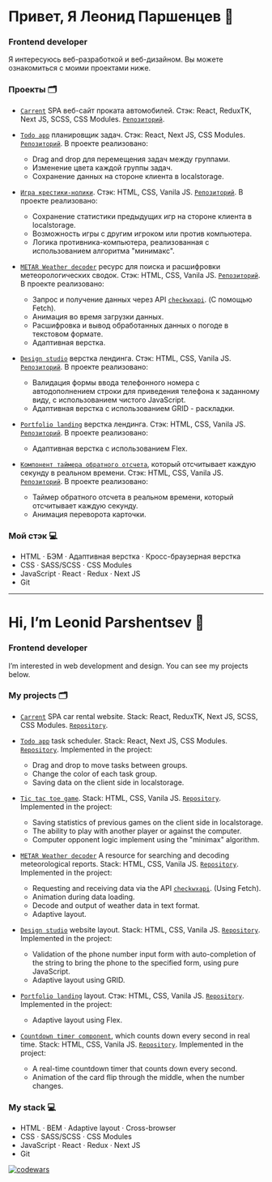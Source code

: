 # Привет, Я Леонид Паршенцев 👋

### Frontend developer

Я интересуюсь веб-разработкой и веб-дизайном. Вы можете ознакомиться с моими проектами ниже.

### Проекты :card_index_dividers:

- [`Carrent`](https://carrent-rosy.vercel.app) SPA веб-сайт проката автомобилей. Стэк: React, ReduxTK, Next JS, SCSS, CSS Modules. [`Репозиторий`](https://github.com/leonidparshentsev/Carrent).

- [`Todo app`](https://todos-tau-five.vercel.app) планировщик задач. Стэк: React, Next JS, CSS Modules. [`Репозиторий`](https://github.com/leonidparshentsev/todos). В проекте реализовано:
  * Drag and drop для перемещения задач между группами.
  * Изменение цвета каждой группы задач.
  * Сохранение данных на стороне клиента в localstorage.

- [`Игра крестики-нолики`](https://leonidparshentsev.github.io/Tic_Tac_Toe_game/). Стэк: HTML, CSS, Vanila JS. [`Репозиторий`](https://github.com/leonidparshentsev/Tic_Tac_Toe_game). В проекте реализовано:
  * Сохранение статистики предыдущих игр на стороне клиента в localstorage.
  * Возможность игры с другим игроком или против компьютера.
  * Логика противника-компьютера, реализованная с использованием алгоритма "минимакс".

- [`METAR Weather decoder`](https://leonidparshentsev.github.io/Metar_decoder/) ресурс для поиска и расшифровки метеорологических сводок. Стэк: HTML, CSS, Vanila JS. [`Репозиторий`](https://github.com/leonidparshentsev/Metar_decoder). В проекте реализовано:
  * Запрос и получение данных через API [`checkwxapi`](https://www.checkwxapi.com/documentation/metar). (С помощью Fetch).
  * Анимация во время загрузки данных.
  * Расшифровка и вывод обработанных данных о погоде в текстовом формате.
  * Адаптивная верстка.
    
- [`Design studio`](https://leonidparshentsev.github.io/Ambience_studio/) верстка лендинга. Стэк: HTML, CSS, Vanila JS. [`Репозиторий`](https://github.com/leonidparshentsev/Ambience_studio). В проекте реализовано:
  * Валидация формы ввода телефонного номера с автодополнением строки для приведения телефона к заданному виду, с использованием чистого JavaScript.
  * Адаптивная верстка с использованием GRID - раскладки.

- [`Portfolio landing`](https://leonidparshentsev.github.io/Portfolio_landing/) верстка лендинга. Стэк: HTML, CSS, Vanila JS. [`Репозиторий`](https://github.com/leonidparshentsev/Portfolio_landing). В проекте реализовано:
  * Адаптивная верстка с использованием Flex.

- [`Компонент таймера обратного отсчета`](https://leonidparshentsev.github.io/countdown_timer/), который отсчитывает каждую секунду в реальном времени. Стэк: HTML, CSS, Vanila JS. [`Репозиторий`](https://github.com/leonidparshentsev/countdown_timer/tree/master). В проекте реализовано:
  * Таймер обратного отсчета в реальном времени, который отсчитывает каждую секунду.
  * Анимация переворота карточки.

### Мой стэк :computer:

- HTML · БЭМ · Адаптивная верстка · Кросс-браузерная верстка
- CSS · SASS/SCSS · CSS Modules
- JavaScript · React · Redux · Next JS
- Git

---

# Hi, I’m Leonid Parshentsev 👋

### Frontend developer

I’m interested in web development and design. You can see my projects below.

### My projects :card_index_dividers:

- [`Carrent`](https://carrent-rosy.vercel.app) SPA car rental website. Stack: React, ReduxTK, Next JS, SCSS, CSS Modules. [`Repository`](https://github.com/leonidparshentsev/Carrent).

- [`Todo app`](https://todos-tau-five.vercel.app) task scheduler. Stack: React, Next JS, CSS Modules. [`Repository`](https://github.com/leonidparshentsev/todos). Implemented in the project:
  * Drag and drop to move tasks between groups.
  * Change the color of each task group.
  * Saving data on the client side in localstorage.


- [`Tic tac toe game`](https://leonidparshentsev.github.io/Tic_Tac_Toe_game/). Stack: HTML, CSS, Vanila JS. [`Repository`](https://github.com/leonidparshentsev/Tic_Tac_Toe_game). Implemented in the project:
  * Saving statistics of previous games on the client side in localstorage.
  * The ability to play with another player or against the computer.
  * Computer opponent logic implement using the "minimax" algorithm.

- [`METAR Weather decoder`](https://leonidparshentsev.github.io/Metar_decoder/) A resource for searching and decoding meteorological reports. Stack: HTML, CSS, Vanila JS. [`Repository`](https://github.com/leonidparshentsev/Metar_decoder). Implemented in the project:
  * Requesting and receiving data via the API [`checkwxapi`](https://www.checkwxapi.com/documentation/metar). (Using Fetch).
  * Animation during data loading.
  * Decode and output of weather data in text format.
  * Adaptive layout.
    
- [`Design studio`](https://leonidparshentsev.github.io/Ambience_studio/) website layout. Stack: HTML, CSS, Vanila JS. [`Repository`](https://github.com/leonidparshentsev/Ambience_studio). Implemented in the project:
  * Validation of the phone number input form with auto-completion of the string to bring the phone to the specified form, using pure JavaScript.
  * Adaptive layout using GRID.

- [`Portfolio landing`](https://leonidparshentsev.github.io/Portfolio_landing/) layout. Стэк: HTML, CSS, Vanila JS. [`Repository`](https://github.com/leonidparshentsev/Portfolio_landing). Implemented in the project:
  * Adaptive layout using Flex.
 
- [`Countdown timer component`](https://leonidparshentsev.github.io/countdown_timer/), which counts down every second in real time. Stack: HTML, CSS, Vanila JS. [`Repository`](https://github.com/leonidparshentsev/countdown_timer/tree/master). Implemented in the project:
  * A real-time countdown timer that counts down every second.
  * Animation of the card flip through the middle, when the number changes.

### My stack :computer:

- HTML · BEM · Adaptive layout · Cross-browser
- CSS · SASS/SCSS · CSS Modules
- JavaScript · React · Redux · Next JS
- Git

[![codewars](https://www.codewars.com/users/leonidparshentsev/badges/micro)](https://www.codewars.com/users/leonidparshentsev)
